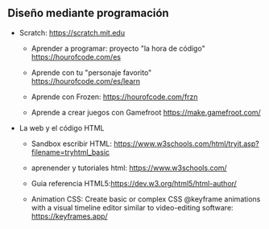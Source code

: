 
## Diseño mediante programación 

* Scratch: https://scratch.mit.edu

  -  Aprender a programar: proyecto "la hora de código" https://hourofcode.com/es

  - Aprende con tu "personaje favorito" https://hourofcode.com/es/learn

  - Aprende con Frozen: https://hourofcode.com/frzn 
 
  - Aprende a crear juegos con Gamefroot https://make.gamefroot.com/
  
* La web y el código HTML 
  
  - Sandbox escribir HTML: https://www.w3schools.com/html/tryit.asp?filename=tryhtml_basic

   - aprenender y tutoriales html: https://www.w3schools.com/ 
   
   - Guia referencia HTML5:https://dev.w3.org/html5/html-author/

   - Animation CSS: Create basic or complex CSS @keyframe animations with a visual timeline editor similar to video-editing software: https://keyframes.app/ 
